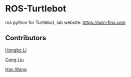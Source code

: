 # ROS-Turtlebot
ros python for Turtlebot, lab website: https://iwin-fins.com
## Contributors
[Hongbo Li](https://github.com/redglassli)

[Cong Liu](https://github.com/userliucon)

[Han Wang](https://github.com/HanWang99)
